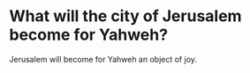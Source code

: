 # What will the city of Jerusalem become for Yahweh?

Jerusalem will become for Yahweh an object of joy.
